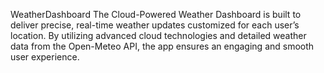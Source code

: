 WeatherDashboard
The Cloud-Powered Weather Dashboard is built to deliver precise, real-time weather updates customized for each user’s location. By utilizing advanced cloud technologies and detailed weather data from the Open-Meteo API, the app ensures an engaging and smooth user experience.
